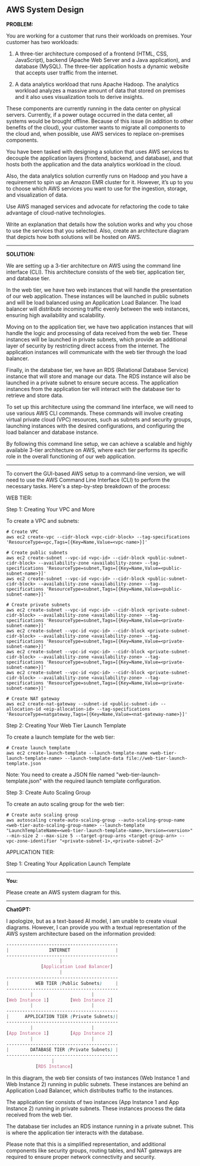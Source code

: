 ## AWS System Design

**PROBLEM:**

You are working for a customer that runs their workloads on premises. Your customer has two workloads:

1. A three-tier architecture composed of a frontend (HTML, CSS, JavaScript), backend (Apache Web Server and a Java application), and database (MySQL). The three-tier application hosts a dynamic website that accepts user traffic from the internet.

2. A data analytics workload that runs Apache Hadoop. The analytics workload analyzes a massive amount of data that stored on premises and it also uses visualization tools to derive insights.

These components are currently running in the data center on physical servers. Currently, if a power outage occurred in the data center, all systems would be brought offline. Because of this issue (in addition to other benefits of the cloud), your customer wants to migrate all components to the cloud and, when possible, use AWS services to replace on-premises components.

You have been tasked with designing a solution that uses AWS services to decouple the application layers (frontend, backend, and database), and that hosts both the application and the data analytics workload in the cloud. 

Also, the data analytics solution currently runs on Hadoop and you have a requirement to spin up an Amazon EMR cluster for it. However, it’s up to you to choose which AWS services you want to use for the ingestion, storage, and visualization of data.

Use AWS managed services and advocate for refactoring the code to take advantage of cloud-native technologies. 

Write an explanation that details how the solution works and why you chose to use the services that you selected. Also, create an architecture diagram that depicts how both solutions will be hosted on AWS. 


---
**SOLUTION:** 

We are setting up a 3-tier architecture on AWS using the command line interface (CLI). This architecture consists of the web tier, application tier, and database tier.

In the web tier, we have two web instances that will handle the presentation of our web application. These instances will be launched in public subnets and will be load balanced using an Application Load Balancer. The load balancer will distribute incoming traffic evenly between the web instances, ensuring high availability and scalability.

Moving on to the application tier, we have two application instances that will handle the logic and processing of data received from the web tier. These instances will be launched in private subnets, which provide an additional layer of security by restricting direct access from the internet. The application instances will communicate with the web tier through the load balancer.

Finally, in the database tier, we have an RDS (Relational Database Service) instance that will store and manage our data. The RDS instance will also be launched in a private subnet to ensure secure access. The application instances from the application tier will interact with the database tier to retrieve and store data.

To set up this architecture using the command line interface, we will need to use various AWS CLI commands. These commands will involve creating virtual private cloud (VPC) resources, such as subnets and security groups, launching instances with the desired configurations, and configuring the load balancer and database instance.

By following this command line setup, we can achieve a scalable and highly available 3-tier architecture on AWS, where each tier performs its specific role in the overall functioning of our web application.

---
To convert the GUI-based AWS setup to a command-line version, we will need to use the AWS Command Line Interface (CLI) to perform the necessary tasks. Here's a step-by-step breakdown of the process:

WEB TIER:

Step 1: Creating Your VPC and More

To create a VPC and subnets:

```shell
# Create VPC
aws ec2 create-vpc --cidr-block <vpc-cidr-block> --tag-specifications 'ResourceType=vpc,Tags=[{Key=Name,Value=<vpc-name>}]'

# Create public subnets
aws ec2 create-subnet --vpc-id <vpc-id> --cidr-block <public-subnet-cidr-block> --availability-zone <availability-zone> --tag-specifications 'ResourceType=subnet,Tags=[{Key=Name,Value=<public-subnet-name>}]'
aws ec2 create-subnet --vpc-id <vpc-id> --cidr-block <public-subnet-cidr-block> --availability-zone <availability-zone> --tag-specifications 'ResourceType=subnet,Tags=[{Key=Name,Value=<public-subnet-name>}]'

# Create private subnets
aws ec2 create-subnet --vpc-id <vpc-id> --cidr-block <private-subnet-cidr-block> --availability-zone <availability-zone> --tag-specifications 'ResourceType=subnet,Tags=[{Key=Name,Value=<private-subnet-name>}]'
aws ec2 create-subnet --vpc-id <vpc-id> --cidr-block <private-subnet-cidr-block> --availability-zone <availability-zone> --tag-specifications 'ResourceType=subnet,Tags=[{Key=Name,Value=<private-subnet-name>}]'
aws ec2 create-subnet --vpc-id <vpc-id> --cidr-block <private-subnet-cidr-block> --availability-zone <availability-zone> --tag-specifications 'ResourceType=subnet,Tags=[{Key=Name,Value=<private-subnet-name>}]'
aws ec2 create-subnet --vpc-id <vpc-id> --cidr-block <private-subnet-cidr-block> --availability-zone <availability-zone> --tag-specifications 'ResourceType=subnet,Tags=[{Key=Name,Value=<private-subnet-name>}]'

# Create NAT gateway
aws ec2 create-nat-gateway --subnet-id <public-subnet-id> --allocation-id <eip-allocation-id> --tag-specifications 'ResourceType=natgateway,Tags=[{Key=Name,Value=<nat-gateway-name>}]'
```

Step 2: Creating Your Web Tier Launch Template

To create a launch template for the web tier:

```shell
# Create launch template
aws ec2 create-launch-template --launch-template-name <web-tier-launch-template-name> --launch-template-data file://web-tier-launch-template.json
```

Note: You need to create a JSON file named "web-tier-launch-template.json" with the required launch template configuration.

Step 3: Create Auto Scaling Group

To create an auto scaling group for the web tier:

```shell
# Create auto scaling group
aws autoscaling create-auto-scaling-group --auto-scaling-group-name <web-tier-auto-scaling-group-name> --launch-template "LaunchTemplateName=<web-tier-launch-template-name>,Version=<version>" --min-size 2 --max-size 5 --target-group-arns <target-group-arn> --vpc-zone-identifier "<private-subnet-1>,<private-subnet-2>"
```

APPLICATION TIER:

Step 1: Creating Your Application Launch Template

* * *

**You:**

Please create an AWS system diagram for this. 

* * *

**ChatGPT:**

I apologize, but as a text-based AI model, I am unable to create visual diagrams. However, I can provide you with a textual representation of the AWS system architecture based on the information provided:

```scss
------------------------------------------
|               INTERNET                 |
------------------------------------------
                    |
             [Application Load Balancer]
                    |
------------------------------------------
|          WEB TIER (Public Subnets)     |
------------------------------------------
         |                      |
[Web Instance 1]        [Web Instance 2]
         |                      |
------------------------------------------
|      APPLICATION TIER (Private Subnets)|
------------------------------------------
         |                      |
[App Instance 1]        [App Instance 2]
         |                      |
------------------------------------------
|        DATABASE TIER (Private Subnets) |
------------------------------------------
                 |
           [RDS Instance]
```

In this diagram, the web tier consists of two instances (Web Instance 1 and Web Instance 2) running in public subnets. These instances are behind an Application Load Balancer, which distributes traffic to the instances.

The application tier consists of two instances (App Instance 1 and App Instance 2) running in private subnets. These instances process the data received from the web tier.

The database tier includes an RDS instance running in a private subnet. This is where the application tier interacts with the database.

Please note that this is a simplified representation, and additional components like security groups, routing tables, and NAT gateways are required to ensure proper network connectivity and security.
